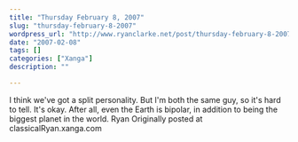 ```yaml
---
title: "Thursday February 8, 2007"
slug: "thursday-february-8-2007"
wordpress_url: "http://www.ryanclarke.net/post/thursday-february-8-2007/"
date: "2007-02-08"
tags: []
categories: ["Xanga"]
description: ""

---
```


I think we've got a split personality. But I'm both the same guy, so it's hard to tell.
It's okay. After all, even the Earth is bipolar, in addition to being the biggest planet in the world.
Ryan
Originally posted at classicalRyan.xanga.com
